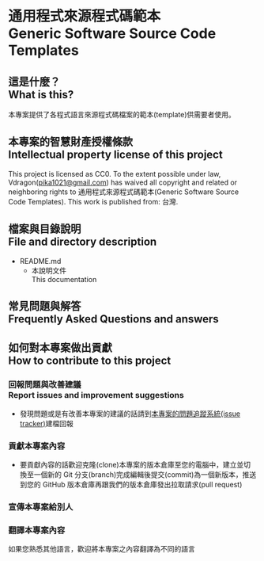 # 通用程式來源程式碼範本<br />Generic Software Source Code Templates

## 這是什麼？<br />What is this?
本專案提供了各程式語言來源程式碼檔案的範本(template)供需要者使用。

## 本專案的智慧財產授權條款<br />Intellectual property license of this project
This project is licensed as CC0.
To the extent possible under law, Vdragon(pika1021@gmail.com) has waived all copyright and related or neighboring rights to 通用程式來源程式碼範本(Generic Software Source Code Templates). This work is published from: 台灣.

## 檔案與目錄說明<br />File and directory description
* README.md
	* 本說明文件  
	  This documentation

## 常見問題與解答<br />Frequently Asked Questions and answers

## 如何對本專案做出貢獻<br />How to contribute to this project
### 回報問題與改善建議<br />Report issues and improvement suggestions
* 發現問題或是有改善本專案的建議的話請到[本專案的問題追蹤系統(issue tracker)](../../issues)建檔回報

### 貢獻本專案內容
* 要貢獻內容的話歡迎克隆(clone)本專案的版本倉庫至您的電腦中，建立並切換至一個新的 Git 分支(branch)完成編輯後提交(commit)為一個新版本，推送到您的 GitHub 版本倉庫再跟我們的版本倉庫發出拉取請求(pull request)

### 宣傳本專案給別人

### 翻譯本專案內容
如果您熟悉其他語言，歡迎將本專案之內容翻譯為不同的語言
